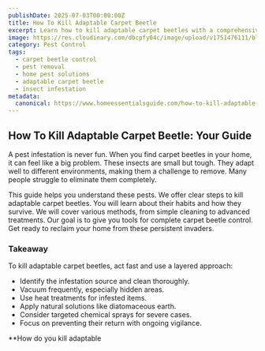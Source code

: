 ```yaml
---
publishDate: 2025-07-03T00:00:00Z
title: How To Kill Adaptable Carpet Beetle
excerpt: Learn how to kill adaptable carpet beetles with a comprehensive guide. Discover effective strategies for removal, prevention, and long-term control.
image: https://res.cloudinary.com/dbcpfy04c/image/upload/v1751476111/blog_image_1751476110_nawinc.webp
category: Pest Control
tags:
  - carpet beetle control
  - pest removal
  - home pest solutions
  - adaptable carpet beetle
  - insect infestation
metadata:
  canonical: https://www.homeessentialsguide.com/how-to-kill-adaptable-carpet-beetle
---
```


## How To Kill Adaptable Carpet Beetle: Your Guide

A pest infestation is never fun. When you find carpet beetles in your home, it can feel like a big problem. These insects are small but tough. They adapt well to different environments, making them a challenge to remove. Many people struggle to eliminate them completely.

This guide helps you understand these pests. We offer clear steps to kill adaptable carpet beetles. You will learn about their habits and how they survive. We will cover various methods, from simple cleaning to advanced treatments. Our goal is to give you tools for complete carpet beetle control. Get ready to reclaim your home from these persistent invaders.

### Takeaway

To kill adaptable carpet beetles, act fast and use a layered approach:
*   Identify the infestation source and clean thoroughly.
*   Vacuum frequently, especially hidden areas.
*   Use heat treatments for infested items.
*   Apply natural solutions like diatomaceous earth.
*   Consider targeted chemical sprays for severe cases.
*   Focus on preventing their return with ongoing vigilance.

**How do you kill adaptable